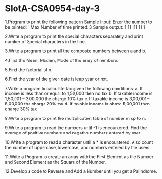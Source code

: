 # SlotA-CSA0954-day-3
1.Program to print the following pattern Sample Input: Enter the number to be printed: 1 Max Number of time printed: 3 Sample output: 1 11 111 11 1

2.Write a program to print the special characters separately and print number of Special characters in the line.

3.Write a program to print all the composite numbers between a and b.

4.Find the Mean, Median, Mode of the array of numbers.

5.Find the factorial of n.

6.Find the year of the given date is leap year or not.

7.Write a program to calculate tax given the following conditions: a. If income is less than or equal to 1,50,000 then no tax b. If taxable income is 1,50,001 – 3,00,000 the charge 10% tax c. If taxable income is 3,00,001 – 5,00,000 the charge 20% tax d. If taxable income is above 5,00,001 then charge 30% tax

8.Write a program to print the multiplication table of number m up to n.

9.Write a program to read the numbers until -1 is encountered. Find the average of positive numbers and negative numbers entered by user.

10.Write a program to read a character until a * is encountered. Also count the number of uppercase, lowercase, and numbers entered by the users.

11.Write a Program to create an array with the First Element as the Number and Second Element as the Square of the Number.

12.Develop a code to Reverse and Add a Number until you get a Palindrome.
